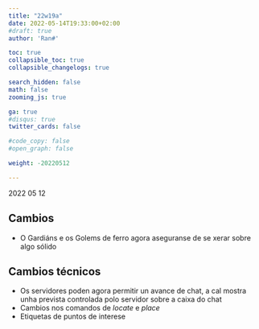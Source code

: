 ```yaml
---
title: "22w19a"
date: 2022-05-14T19:33:00+02:00
#draft: true
author: 'Ran#'

toc: true
collapsible_toc: true
collapsible_changelogs: true

search_hidden: false
math: false
zooming_js: true

ga: true
#disqus: true
twitter_cards: false

#code_copy: false
#open_graph: false

weight: -20220512

---
```


2022 05 12

## Cambios

- O Gardiáns e os Golems de ferro agora aseguranse de se xerar sobre algo sólido

## Cambios técnicos

- Os servidores poden agora permitir un avance de chat, a cal mostra unha prevista controlada polo servidor sobre a caixa do chat
- Cambios nos comandos de *locate* e *place*
- Etiquetas de puntos de interese
